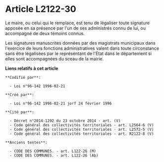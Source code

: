 # Article L2122-30

Le maire, ou celui qui le remplace, est tenu de légaliser toute signature apposée en sa présence par l'un de ses administrés
connu de lui, ou accompagné de deux témoins connus.

Les signatures manuscrites données par des magistrats municipaux dans l'exercice de leurs fonctions administratives valent
dans toute circonstance sans être légalisées par le représentant de l'Etat dans le département si elles sont accompagnées du
sceau de la mairie.

**Liens relatifs à cet article**

	**Codifié par**:

	  - Loi n°96-142 1996-02-21

	**Créé par**:

	  - Loi n°96-142 1996-02-21 jorf 24 février 1996

	**Cité par**:

	  - Décret n°2014-1292 du 23 octobre 2014 - art. (V)
	  - Code général des collectivités territoriales - art. L2564-6 (V)
	  - Code général des collectivités territoriales - art. L2572-5 (V)
	  - Code général des collectivités territoriales - art. R2122-8 (V)

	**Anciens textes**:

	  - CODE DES COMMUNES. - art. L122-26 (M)
	  - CODE DES COMMUNES. - art. L122-26 (Ab)
